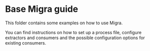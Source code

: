 # Base Migra guide

This folder contains some examples on how to use Migra.

You can find instructions on how to set up a process file, configure
extractors and consumers and the possible configuration options for
existing consumers.
